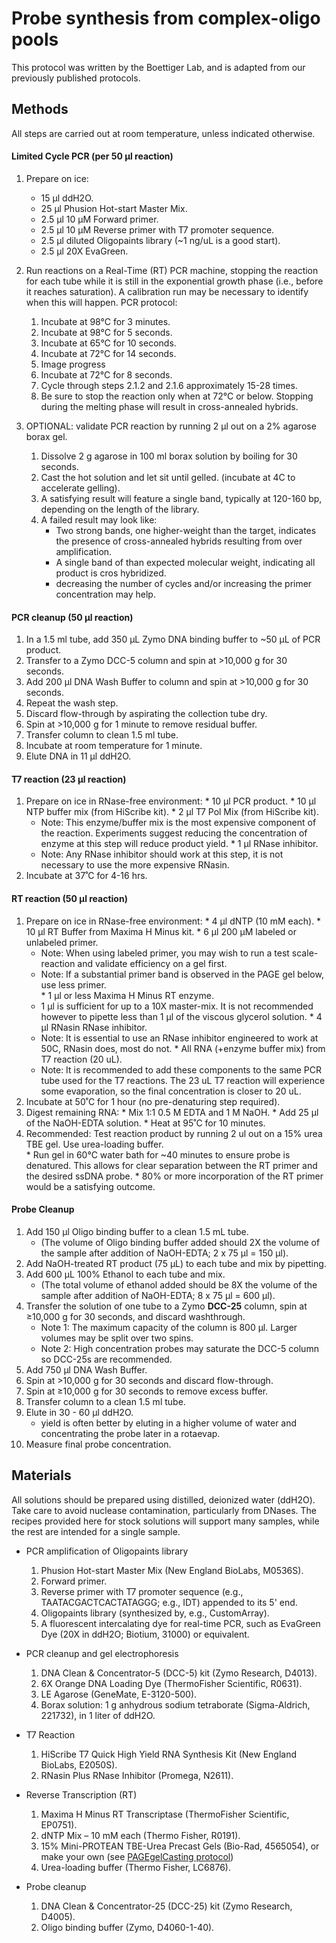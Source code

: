 # Probe synthesis from complex-oligo pools
This protocol was written by the Boettiger Lab, and is adapted from our previously published protocols.

## Methods
All steps are carried out at room temperature, unless indicated otherwise.

#### Limited Cycle PCR (per 50 μl reaction)
1. Prepare on ice:
	* 15 μl ddH2O.
	* 25 μl Phusion Hot-start Master Mix.
	* 2.5 μl 10 µM Forward primer.
	* 2.5 μl 10 µM Reverse primer with T7 promoter sequence.
	* 2.5 μl diluted Oligopaints library (~1 ng/uL is a good start).
	* 2.5 μl 20X EvaGreen.

2. Run reactions on a Real-Time (RT) PCR machine, stopping the reaction for each tube while it is still in the exponential growth phase (i.e., before it reaches saturation). A calibration run may be necessary to identify when this will happen. PCR protocol:
	1. 	Incubate at 98°C for 3 minutes.
	2. 	Incubate at 98°C for 5 seconds.
	3. 	Incubate at 65°C for 10 seconds.
	4.  Incubate at 72°C for 14 seconds.
	5.  Image progress 
	6.  Incubate at 72°C for 8 seconds.
	7.  Cycle through steps 2.1.2 and 2.1.6 approximately 15-28 times.
	8.  Be sure to stop the reaction only when at 72°C or below.  Stopping during the melting phase will result in cross-annealed hybrids.  

3. OPTIONAL: validate PCR reaction by running 2 µl out on a 2% agarose borax gel. 
	1. Dissolve 2 g agarose in 100 ml borax solution by boiling for 30 seconds.
	2. Cast the hot solution and let sit until gelled. (incubate at 4C to accelerate gelling). 
	3. A satisfying result will feature a single band, typically at 120-160 bp, depending on the length of the library. 
	4. A failed result may look like:
		- Two strong bands, one higher-weight than the target, indicates the presence of cross-annealed hybrids resulting from over amplification.
		- A single band of than expected molecular weight, indicating all product is cros hybridized.
		- decreasing the number of cycles and/or increasing the primer concentration may help.

#### PCR cleanup (50 µl reaction)
  1.	In a 1.5 ml tube, add 350 μL Zymo DNA binding buffer to ~50 μL of PCR product.
  2.	Transfer to a Zymo DCC-5 column and spin at >10,000 g for 30 seconds.
  3.	Add 200 µl DNA Wash Buffer to column and spin at >10,000 g for 30 seconds.
  4.	Repeat the wash step.
  5.	Discard flow-through by aspirating the collection tube dry.
  6.	Spin at >10,000 g for 1 minute to remove residual buffer.
  7.	Transfer column to clean 1.5 ml tube.
  8.	Incubate at room temperature for 1 minute.
  9.	Elute DNA in 11 µl ddH2O.

#### T7 reaction (23 μl reaction)
  1.	Prepare on ice in RNase-free environment:
	* 10 µl PCR product.
	* 10 µl NTP buffer mix (from HiScribe kit).
	* 2 µl T7 Pol Mix (from HiScribe kit).
		* Note: This enzyme/buffer mix is the most expensive component of the reaction. Experiments suggest reducing the concentration of enzyme at this step will reduce product yield. 
	* 1 µl RNase inhibitor.
		* Note: Any RNase inhibitor should work at this step, it is not necessary to use the more expensive RNasin.
  2.	Incubate at 37˚C for 4-16 hrs.

#### RT reaction (50 µl reaction)
  1.	Prepare on ice in RNase-free environment:
	* 4 µl dNTP (10 mM each).
	* 10 µl RT Buffer from Maxima H Minus kit.
	* 6 µl 200 μM labeled or unlabeled primer.
		* Note: When using labeled primer, you may wish to run a test scale-reaction and validate efficiency on a gel first.
		* Note: If a substantial primer band is observed in the PAGE gel below, use less primer.    
	* 1 µl or less Maxima H Minus RT enzyme.
		* 1 µl is sufficient for up to a 10X master-mix. It is not recommended however to pipette less than 1 µl of the viscous glycerol solution. 
	* 4 µl RNasin RNase inhibitor.
		* Note: It is essential to use an RNase inhibitor engineered to work at 50C, RNasin does, most do not.
	* All RNA (+enzyme buffer mix) from T7 reaction (20 uL).
		* Note: It is recommended to add these components to the same PCR tube used for the T7 reactions.  The 23 uL T7 reaction will experience some evaporation, so the final concentration is closer to 20 uL.
  2.	Incubate at 50˚C for 1 hour (no pre-denaturing step required).
  3.	Digest remaining RNA:
	* Mix 1:1 0.5 M EDTA and 1 M NaOH.
	* Add 25 µl of the NaOH-EDTA solution.
	* Heat at 95˚C for 10 minutes.
  4.	Recommended: Test reaction product by running 2 ul out on a 15% urea TBE gel.  Use urea-loading buffer.  
	* Run gel in 60°C water bath for ~40 minutes to ensure probe is denatured. This allows for clear separation between the RT primer and the desired ssDNA probe.
	*  80% or more incorporation of the RT primer would be a satisfying outcome.

#### Probe Cleanup
1.	Add 150 μl Oligo binding buffer to a clean 1.5 mL tube. 
	* (The volume of Oligo binding buffer added should 2X the volume of the sample after addition of NaOH-EDTA; 2 x 75 µl = 150 µl).
3.	Add NaOH-treated RT product (75 μL) to each tube and mix by pipetting.	
2.	Add 600 μL 100% Ethanol to each tube and mix. 
	 * (The total volume of ethanol added should be 8X the volume of the sample after addition of NaOH-EDTA; 8 x 75 µl = 600 µl).
3.	Transfer the solution of one tube to a Zymo **DCC-25** column, spin at ≥10,000 g for 30 seconds, and discard washthrough. 
	- Note 1: The maximum capacity of the column is 800 µl. Larger volumes may be split over two spins. 
	- Note 2: High concentration probes may saturate the DCC-5 column so DCC-25s are recommended.   
4.	Add 750 μl DNA Wash Buffer.
5.	Spin at >10,000 g for 30 seconds and discard flow-through.
6.	Spin at ≥10,000 g for 30 seconds to remove excess buffer.
7.	Transfer column to a clean 1.5 ml tube.
8.	Elute in 30 - 60 μl ddH2O.
	* yield is often better by eluting in a higher volume of water and concentrating the probe later in a rotaevap. 
9.	Measure final probe concentration.


## Materials
All solutions should be prepared using distilled, deionized water (ddH2O). Take care to avoid nuclease contamination, particularly from DNases. The recipes provided here for stock solutions will support many samples, while the rest are intended for a single sample.

* PCR amplification of Oligopaints library
  1.	Phusion Hot-start Master Mix (New England BioLabs, M0536S).
  2.	Forward primer.
  3.	Reverse primer with T7 promoter sequence (e.g., TAATACGACTCACTATAGGG; e.g., IDT) appended to its 5' end.
  4.	Oligopaints library (synthesized by, e.g., CustomArray).
  5.	A fluorescent intercalating dye for real-time PCR, such as EvaGreen Dye (20X in ddH2O; Biotium, 31000) or equivalent.

* PCR cleanup and gel electrophoresis
  1.	DNA Clean & Concentrator-5 (DCC-5) kit (Zymo Research, D4013).
  2.	6X Orange DNA Loading Dye (ThermoFisher Scientific, R0631).
  3.	LE Agarose (GeneMate, E-3120-500).
  4.	Borax solution: 1 g anhydrous sodium tetraborate (Sigma-Aldrich, 221732), in 1 liter of ddH2O.

* T7 Reaction
  1.	HiScribe T7 Quick High Yield RNA Synthesis Kit (New England BioLabs, E2050S).
  2.	RNasin Plus RNase Inhibitor (Promega, N2611).

* Reverse Transcription (RT)
  1.	Maxima H Minus RT Transcriptase (ThermoFisher Scientific, EP0751).
  2.	dNTP Mix – 10 mM each (Thermo Fisher, R0191).
  3.	15% Mini-PROTEAN TBE-Urea Precast Gels (Bio-Rad, 4565054), or make your own (see [PAGEgelCasting protocol](https://github.com/BoettigerLab/protocols/blob/master/PAGEgelCasting.md))
  4. Urea-loading buffer (Thermo Fisher, LC6876).

* Probe cleanup
  1.	DNA Clean & Concentrator-25 (DCC-25) kit (Zymo Research, D4005).
  2.	Oligo binding buffer (Zymo, D4060-1-40).
